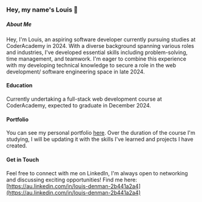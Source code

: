 ### Hey, my name's Louis 👋

##### About Me
Hey, I'm Louis, an aspiring software developer currently pursuing studies at CoderAcademy in 2024. With a diverse background spanning various roles and industries, I've developed essential skills including problem-solving, time management, and teamwork. I'm eager to combine this experience with my developing technical knowledge to secure a role in the web development/ software engineering space in late 2024.

#### Education
Currently undertaking a full-stack web development course at CoderAcademy, expected to graduate in December 2024.

#### Portfolio

You can see my personal portfolio [here](https://lmdp.netlify.app/). Over the duration of the course I'm studying, I will be updating it with the skills I've learned and projects I have created.

#### Get in Touch
Feel free to connect with me on LinkedIn, I'm always open to networking and discussing exciting opportunities! Find me here: [https://au.linkedin.com/in/louis-denman-2b441a2a4](https://au.linkedin.com/in/louis-denman-2b441a2a4)
